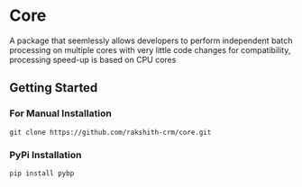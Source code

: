 # Core
A package that seemlessly allows developers to perform independent batch processing on multiple cores with very little code changes for compatibility, processing speed-up is based on CPU cores

## Getting Started

### For Manual Installation
```
git clone https://github.com/rakshith-crm/core.git
```

### PyPi Installation
```
pip install pybp
```
